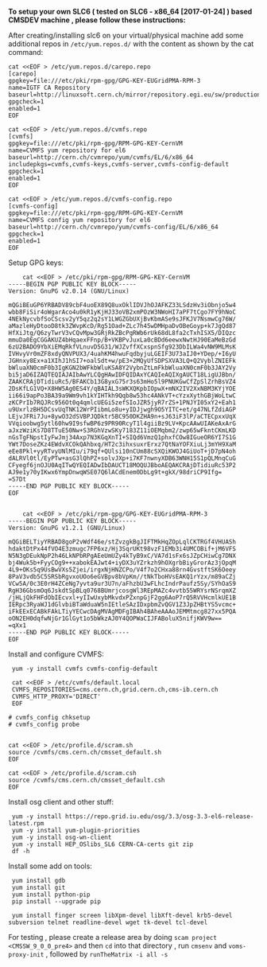 
<b>To setup your own SLC6 ( tested on SLC6 - x86_64 [2017-01-24] ) based CMSDEV machine , please follow these instructions:</b>   

After creating/installing slc6 on your virtual/physical machine add some additional repos in `/etc/yum.repos.d/` with the content as shown by the cat command:

    cat <<EOF > /etc/yum.repos.d/carepo.repo 
    [carepo]
    gpgkey=file:///etc/pki/rpm-gpg/GPG-KEY-EUGridPMA-RPM-3
    name=IGTF CA Repository
    baseurl=http://linuxsoft.cern.ch/mirror/repository.egi.eu/sw/production/cas/1/current/
    gpgcheck=1
    enabled=1
    EOF
       
    cat <<EOF > /etc/yum.repos.d/cvmfs.repo 
    [cvmfs]
    gpgkey=file:///etc/pki/rpm-gpg/RPM-GPG-KEY-CernVM
    name=CVMFS yum repository for el6
    baseurl=http://cern.ch/cvmrepo/yum/cvmfs/EL/6/x86_64
    includepkgs=cvmfs,cvmfs-keys,cvmfs-server,cvmfs-config-default
    gpgcheck=1
    enabled=1
    EOF
      
    cat <<EOF > /etc/yum.repos.d/cvmfs-config.repo 
    [cvmfs-config]
    gpgkey=file:///etc/pki/rpm-gpg/RPM-GPG-KEY-CernVM
    name=CVMFS config yum repository for el6
    baseurl=http://cern.ch/cvmrepo/yum/cvmfs-config/EL/6/x86_64
    gpgcheck=1
    enabled=1
    EOF
    
Setup GPG keys:

```
    cat <<EOF > /etc/pki/rpm-gpg/RPM-GPG-KEY-CernVM 
-----BEGIN PGP PUBLIC KEY BLOCK-----
Version: GnuPG v2.0.14 (GNU/Linux)

mQGiBEuGP6YRBADV89cbF4uoEX89Q8uxOklIDVJhOJAFKZ33LSdzHv3iObnjo5w4
wbb8FiSir4oWgarAco4u0kR1yKjHJ33oVB2xmPOzW3NWoHI7aPF7tCgo7FY9hNoC
4NEkNycvbfSoCScsv2yY5qz2q2sY1LWGZGbUXjBvKbmASe9sJFKJV7NsmwCg76W/
aMazleHyDtooD8tk3ZWvpKcD/Rg51Oad+ZLc7h45wDMHpaDvOBeGoyp+k7JgQd87
HfXiJtg/Q6zyTwrV3vCQvMpw3GRjRkZBcPgRWb6rUk68dL8fa2cTxhISX5/DIQzc
mmuDa0EgCGGAKUZ4bHqaexFFnp/B+VKBPvJuxLa0cBDd6eewxNwtHJ90EaMeBzGd
6zU2BADO9YbXiEMqRkfVLnuvD5G31/WJZvffXCxspnSfg923DbILWa4vNW9MLMsK
IVHvyVr0mZF8xdyQNVPUX3/4uahKM4hwuFqdbyjuLGEIF3U73aIJ0+YDep/+I6yU
JGHnxy8Ex+a1XIhJ1hSI7+oalSdt+w/pE3+2MQyUfSDPSXVA3LQ+Q2VyblZNIEFk
bWluaXN0cmF0b3IgKGN2bWFkbWluKSA8Y2VybnZtLmFkbWluaXN0cmF0b3JAY2Vy
bi5jaD6IZAQTEQIAJAIbAwYLCQgHAwIDFQIDAxYCAQIeAQIXgAUCT18LigUJBbn/
ZAAKCRAjDTidiuRc5/BFAKCb13G8yxG75r3s63mHo5l9PNUKGwCfZpSlZrhBsVZ4
2DsKfLG1VQ+X8HW5Ag0ES4Y/qBAIAL3sWKXQKpbIOpwX+mNX2IV2XxNBM3KYjYOE
ii66i9apPo3BA39a9Wm9vh1kYIHTkh9Qqb8w53hc4ANkVT+cYzxXythGBjWoLtwC
zKCPrIb7RQJRc956Ot0q4qmlcUEGi5zefSIoJZR5jyR7rZS+1PNJYI05xY2+Eah1
u9UxrlzBH5DCsvUqTNK12WrPIibmLo8u+yIDJjwgh9O5YITC+et/g47NLfZdiAGP
LEjvJFRi7Ju+8ywO32dSVBPJQDktr5BC950DKZHA9n+sJ63iF3lP/aCTECpxxUqX
VVqioobwg5ytl60hw9I9sfwBP6z9PR90RcyT1l4giiBz9LV+KpcAAwUIAKeAxArG
aJxzWziKs7D8TTuE50Nw+S3RGhVzwSKy7183Z11iOEMqbm2/zwp65wFkntCKmLKD
nGsTgFNpstIyFwJmj34Axp7N3KGqXnTI+SIQd6VmzQ1phxfCOw8IGueOR6YI7S1G
YWt7DoseZKz4EWdvXCOkQAhbxq/HT2c3ihxsuxrErxz7QtNaYOFXiuLj3mYH9XaM
eEe8Pkl+yyRTvyUNlMIu/i79qf+QUlsi10nCUm88cSXQiKWOJ4GiUoT+jD7pN4oh
dALRVl0tl/EyPTw+asG3lQhPZ+solvJXp+i7KF7nwnyXDB63WNH15S1pQLMnqCuG
CFyegf6jnOJU0AqITwQYEQIADwIbDAUCT18MOQUJBboAEQAKCRAjDTidiuRc53P2
AJ9e1y70yIKwx6YmpDnwqWSE07Q6lACdEnem0DbLg9t+gkX/98driCP9Ifg=
=S7Dt
-----END PGP PUBLIC KEY BLOCK-----
EOF

              
    cat <<EOF > /etc/pki/rpm-gpg/GPG-KEY-EUGridPMA-RPM-3 
-----BEGIN PGP PUBLIC KEY BLOCK-----
Version: GnuPG v1.2.1 (GNU/Linux)

mQGiBELTiyYRBAD8goP2vWdf46e/stZvzgkBgJIFTMkHqZOpLqlCKTRGf4VHUASh
hdaktDtPx44fVO4E3zmugc7FP6xz/Hj3SqrUKt98vzF1EMb3i4UMCOBif+jM6VFS
N5N3gDEukNpP2h46LkNPbRPgAEeUmUZy4kTyB9xC/VA7d1sFx6sJZpCHiwCg7DNX
bj4Wuk5b+FyyCOg9++xabokEAJwt4+iyDX3uYZrkzh9hOXgrbBiyGrorAz3jOpqM
4L9+OKs5q9UsBwVXs5Zjei/irgxNjHNZCPo/V4f7o2CHxa88rn4GvstftSK6Oeey
8PaV3vdb5C5SRSbRgvxoUOo6eGVBpv8bVpKm//tNkTboHVsEAKQ1rYzx/m89aCZj
VCw5A/0c3E0rH4ZCeNg7yvta9ur3U7n/aFhzbU3wFLhcIndrPaufz5Sy/SYhOaS9
RgH36GbsmOq6JskdtSpBLq0768BUmrjcosgWl3REpMAZc4vvtb55WRYsrNSrqmXZ
/jHLjQkFHFdObIEcvxl+yIIwUxybMkvdxPZxnpGjF2gg6AoP7rQ5RVVHcmlkUE1B
IERpc3RyaWJ1dGlvbiBTaWduaW5nIEtleSAzIDxpbmZvQGV1Z3JpZHBtYS5vcmc+
iFkEExECABkFAkLTiyYECwcDAgMVAgMDFgIBAh4BAheAAAoJEMMtmcg827xx5PQA
oON2EH0dqfwNjGr1GlGyt1o5bWkzAJ0Y4QOPWaCIJFABoluX5nifjKWV9w==
=qXx1
-----END PGP PUBLIC KEY BLOCK-----
EOF
```


Install and configure CVMFS:

     yum -y install cvmfs cvmfs-config-default
     
     cat <<EOF > /etc/cvmfs/default.local
     CVMFS_REPOSITORIES=cms.cern.ch,grid.cern.ch,cms-ib.cern.ch
     CVMFS_HTTP_PROXY='DIRECT'
     EOF
  
    # cvmfs_config chksetup
    # cvmfs_config probe
    
    
    cat <<EOF > /etc/profile.d/scram.sh 
    source /cvmfs/cms.cern.ch/cmsset_default.sh
    EOF
    
    cat <<EOF > /etc/profile.d/scram.csh 
    source /cvmfs/cms.cern.ch/cmsset_default.csh
    EOF
     

Install osg client and other stuff:

     yum -y install https://repo.grid.iu.edu/osg/3.3/osg-3.3-el6-release-latest.rpm
     yum -y install yum-plugin-priorities
     yum -y install osg-wn-client
     yum -y install HEP_OSlibs_SL6 CERN-CA-certs git zip
     df -h
    
   
     
Install some add on tools:


     yum install gdb
     yum install git
     yum install python-pip
     pip install --upgrade pip
     
     yum install finger screen libXpm-devel libXft-devel krb5-devel subversion telnet readline-devel wget tk-devel tcl-devel
  

For testing , please create a release area by doing `scam project <CMSSW_9_0_0_pre4>` and then `cd` into that directory , run `cmsenv` and `voms-proxy-init` , followed by `runTheMatrix -i all -s`
